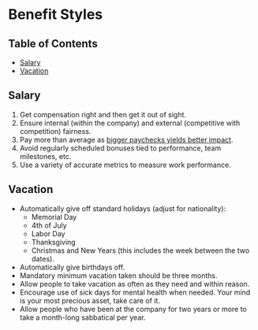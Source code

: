 # Benefit Styles

<!-- Tocer[start]: Auto-generated, don't remove. -->

## Table of Contents

  - [Salary](#salary)
  - [Vacation](#vacation)

<!-- Tocer[finish]: Auto-generated, don't remove. -->

## Salary

1. Get compensation right and then get it out of sight.
1. Ensure internal (within the company) and external (competitive with competition) fairness.
1. Pay more than average as [bigger paychecks yields better impact](http://dojo4.com/blog/bigger-paychecks-better-impact).
1. Avoid regularly scheduled bonuses tied to performance, team milestones, etc.
1. Use a variety of accurate metrics to measure work performance.

## Vacation

- Automatically give off standard holidays (adjust for nationality):
  - Memorial Day
  - 4th of July
  - Labor Day
  - Thanksgiving
  - Christmas and New Years (this includes the week between the two dates).
- Automatically give birthdays off.
- Mandatory minimum vacation taken should be three months.
- Allow people to take vacation as often as they need and within reason.
- Encourage use of sick days for mental health when needed. Your mind is your most precious asset,
  take care of it.
- Allow people who have been at the company for two years or more to take a month-long sabbatical
  per year.
